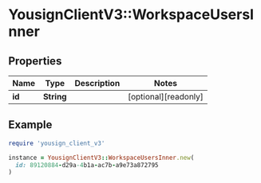 # YousignClientV3::WorkspaceUsersInner

## Properties

| Name | Type | Description | Notes |
| ---- | ---- | ----------- | ----- |
| **id** | **String** |  | [optional][readonly] |

## Example

```ruby
require 'yousign_client_v3'

instance = YousignClientV3::WorkspaceUsersInner.new(
  id: 89120884-d29a-4b1a-ac7b-a9e73a872795
)
```

